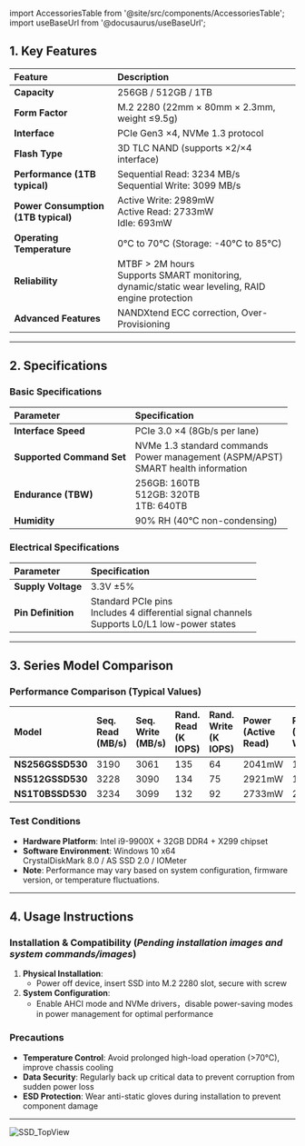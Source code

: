import AccessoriesTable from '@site/src/components/AccessoriesTable';
import useBaseUrl from '@docusaurus/useBaseUrl';

## 1. Key Features
| Feature                  | Description                                                     |
| :----------------------- | :-------------------------------------------------------------- |
| **Capacity**             | 256GB / 512GB / 1TB                                             |
| **Form Factor**          | M.2 2280 (22mm × 80mm × 2.3mm, weight ≤9.5g)                    |
| **Interface**            | PCIe Gen3 ×4, NVMe 1.3 protocol                                 |
| **Flash Type**           | 3D TLC NAND (supports ×2/×4 interface)                          |
| **Performance (1TB typical)** | Sequential Read: 3234 MB/s<br>Sequential Write: 3099 MB/s     |
| **Power Consumption (1TB typical)** | Active Write: 2989mW<br>Active Read: 2733mW<br>Idle: 693mW   |
| **Operating Temperature**| 0°C to 70°C (Storage: -40°C to 85°C)                            |
| **Reliability**          | MTBF > 2M hours<br>Supports SMART monitoring, dynamic/static wear leveling, RAID engine protection |
| **Advanced Features**    | NANDXtend ECC correction, Over-Provisioning                    |

---

## 2. Specifications
### Basic Specifications
| Parameter             | Specification                                                  |
| :-------------------- | :------------------------------------------------------------- |
| **Interface Speed**   | PCIe 3.0 ×4 (8Gb/s per lane)                                   |
| **Supported Command Set** | NVMe 1.3 standard commands<br>Power management (ASPM/APST)<br>SMART health information |
| **Endurance (TBW)**   | 256GB: 160TB<br>512GB: 320TB<br>1TB: 640TB                     |
| **Humidity**          | 90% RH (40°C non-condensing)                                   |

### Electrical Specifications
| Parameter          | Specification                                                  |
| :----------------- | :------------------------------------------------------------- |
| **Supply Voltage** | 3.3V ±5%                                                       |
| **Pin Definition** | Standard PCIe pins<br>Includes 4 differential signal channels<br>Supports L0/L1 low-power states |

---



## 3. Series Model Comparison

### Performance Comparison (Typical Values)
| Model             | Seq. Read (MB/s) | Seq. Write (MB/s) | Rand. Read (K IOPS) | Rand. Write (K IOPS) | Power (Active Read) | Power (Active Write) |
| :---------------- | :--------------- | :---------------- | :------------------ | :------------------- | :------------------ | :------------------- |
| **NS256GSSD530**  | 3190             | 3061              | 135                 | 64                   | 2041mW              | 1423mW               |
| **NS512GSSD530**  | 3228             | 3090              | 134                 | 75                   | 2921mW              | 1598mW               |
| **NS1T0BSSD530**  | 3234             | 3099              | 132                 | 92                   | 2733mW              | 2989mW               |

### Test Conditions
- **Hardware Platform**: Intel i9-9900X + 32GB DDR4 + X299 chipset  
- **Software Environment**: Windows 10 x64<br>CrystalDiskMark 8.0 / AS SSD 2.0 / IOMeter  
- **Note**: Performance may vary based on system configuration, firmware version, or temperature fluctuations.

---

## 4. Usage Instructions
### Installation & Compatibility (*Pending installation images and system commands/images*)
1. **Physical Installation**:  
   - Power off device, insert SSD into M.2 2280 slot, secure with screw  
2. **System Configuration**:  
   - Enable AHCI mode and NVMe drivers，disable power-saving modes in power management for optimal performance  

### Precautions
- **Temperature Control**: Avoid prolonged high-load operation (>70°C), improve chassis cooling  
- **Data Security**: Regularly back up critical data to prevent corruption from sudden power loss  
- **ESD Protection**: Wear anti-static gloves during installation to prevent component damage  

---

<div style={{ display: 'grid', gridTemplateColumns: '1fr', gap: '20px', justifyContent: 'center', alignItems: 'center' }}>
  <img src={useBaseUrl('/img/Hardware_Dev_Resources/SSD/SSD_TopView.jpg')} alt="SSD_TopView" style={{ height: '400px', objectFit: 'contain', margin: '0 auto' }} />
</div>
